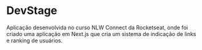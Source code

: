 # DevStage

Aplicação desenvolvida no curso NLW Connect da Rocketseat, onde foi criado uma aplicação em Next.js que cria um sistema de indicação de links e ranking de usuários.
